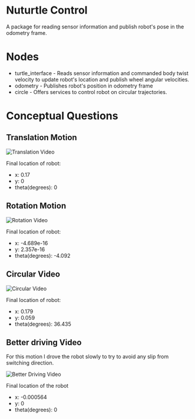 # Nuturtle Control 
A package for reading sensor information and publish robot's pose in the odometry frame.

# Nodes
- turtle_interface - Reads sensor information and commanded body twist velocity to update robot's location and publish wheel angular velocities.
- odometry - Publishes robot's position in odometry frame
- circle - Offers services to control robot on circular trajectories.

# Conceptual Questions

## Translation Motion
![Translation Video](https://youtu.be/1c8Anr-mO-A)

Final location of robot:
- x: 0.17
- y: 0
- theta(degrees): 0

## Rotation Motion

![Rotation Video](https://youtu.be/pNwh_RnRQ_s)

Final location of robot:
- x: -4.689e-16
- y: 2.357e-16
- theta(degrees): -4.092

## Circular Video

![Circular Video](https://youtu.be/rX1QRrciBjo)

Final location of robot:
- x: 0.179
- y: 0.059
- theta(degrees): 36.435 

## Better driving Video

For this motion I drove the robot slowly to try to avoid any slip from switching direction. 

![Better Driving Video](https://youtu.be/_L6rtyroIZM)

Final location of the robot
- x: -0.000564
- y: 0
- theta(degrees): 0 
